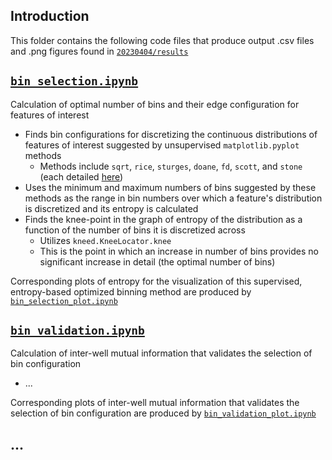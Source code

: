 ## Introduction
This folder contains the following code files that produce output .csv files and .png figures found in [`20230404/results`](https://github.com/sarahfi2her/variability/tree/main/20230404/results)


## [`bin_selection.ipynb`](https://github.com/sarahfi2her/variability/blob/main/codebase/bin_selection.ipynb)
Calculation of optimal number of bins and their edge configuration for features of interest
- Finds bin configurations for discretizing the continuous distributions of features of interest suggested by unsupervised `matplotlib.pyplot` methods
  - Methods include `sqrt`, `rice`, `sturges`, `doane`, `fd`, `scott`, and `stone` (each detailed [here](https://github.com/sarahfi2her/variability/wiki/Notebook#binning))
- Uses the minimum and maximum numbers of bins suggested by these methods as the range in bin numbers over which a feature's distribution is discretized and its entropy is calculated
- Finds the knee-point in the graph of entropy of the distribution as a function of the number of bins it is discretized across  
   - Utilizes `kneed.KneeLocator.knee`
   - This is the point in which an increase in number of bins provides no significant increase in detail (the optimal number of bins)

Corresponding plots of entropy for the visualization of this supervised, entropy-based optimized binning method are produced by [`bin_selection_plot.ipynb`](https://github.com/sarahfi2her/variability/blob/main/codebase/bin_selection_plot.ipynb)

## [`bin_validation.ipynb`](https://github.com/sarahfi2her/variability/blob/main/codebase/bin_validation.ipynb)
Calculation of inter-well mutual information that validates the selection of bin configuration
- ...

Corresponding plots of inter-well mutual information that validates the selection of bin configuration are produced by [`bin_validation_plot.ipynb`](https://github.com/sarahfi2her/variability/blob/main/codebase/bin_validation_plot.ipynb)


## ...
